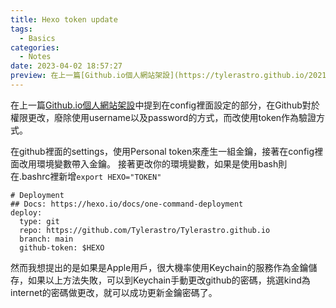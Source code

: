 ```yaml
---
title: Hexo token update
tags:
  - Basics
categories:
  - Notes
date: 2023-04-02 18:57:27
preview: 在上一篇[Github.io個人網站架設](https://tylerastro.github.io/2021/07/27/Github-io個人網站架設/)中提到在config裡面設定的部分，在Github對於權限更改，廢除使用username以及password的方式，而改使用token作為驗證方式。
---
```



在上一篇[Github.io個人網站架設](https://tylerastro.github.io/2021/07/27/Github-io個人網站架設/)中提到在config裡面設定的部分，在Github對於權限更改，廢除使用username以及password的方式，而改使用token作為驗證方式。

在github裡面的settings，使用Personal token來產生一組金鑰，接著在config裡面改用環境變數帶入金鑰。
接著更改你的環境變數，如果是使用bash則在.bashrc裡新增`export HEXO="TOKEN"`

```
# Deployment
## Docs: https://hexo.io/docs/one-command-deployment
deploy:
  type: git
  repo: https://github.com/Tylerastro/Tylerastro.github.io
  branch: main
  github-token: $HEXO

```


然而我想提出的是如果是Apple用戶，很大機率使用Keychain的服務作為金鑰儲存，如果以上方法失敗，可以到Keychain手動更改github的密碼，挑選kind為internet的密碼做更改，就可以成功更新金鑰密碼了。